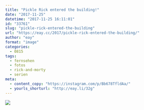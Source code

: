 ```yaml
---
title: "Pickle Rick entered the building!"
date: "2017-11-25"
datetime: "2017-11-25 16:11:01"
id: "33761"
slug: "pickle-rick-entered-the-building"
url: "https://eay.cc/2017/pickle-rick-entered-the-building/"
author: "eay"
format: "image"
categories:
  - 0815
tags:
  - fernsehen
  - fotos
  - rick-and-morty
  - serien
meta:
  - content_copy: "https://instagram.com/p/Bb678TfldAa/"
  - yourls_shorturl: "http://eay.li/32g"
---
```


![](https://eay.cc/uploads/2017/pickle-rick.jpeg)

